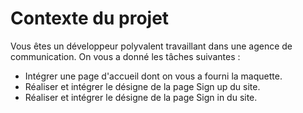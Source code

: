 # Contexte du projet

Vous êtes un développeur polyvalent travaillant dans une agence de communication. On vous a donné les tâches suivantes :

- Intégrer une page d'accueil dont on vous a fourni la maquette.
- Réaliser et intégrer le désigne de la page Sign up du site.
- Réaliser et intégrer le désigne de la page Sign in du site.

